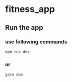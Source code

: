 ﻿# fitness_app
 ## Run the app
 ### use following commands
 ```
 npm run dev
 ```
 ### or
 ```
 yarn dev
 ```
